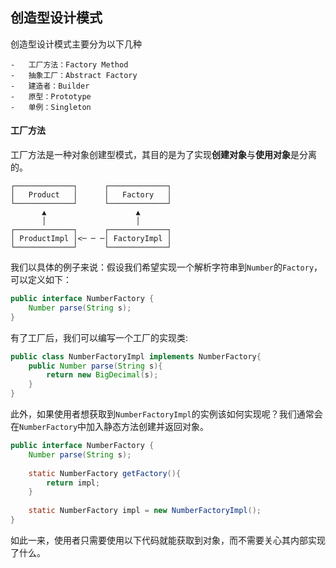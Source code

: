 ## 创造型设计模式
创造型设计模式主要分为以下几种
```text
-   工厂方法：Factory Method
-   抽象工厂：Abstract Factory
-   建造者：Builder
-   原型：Prototype
-   单例：Singleton
```

#### 工厂方法
工厂方法是一种对象创建型模式，其目的是为了实现**创建对象**与**使用对象**是分离的。

```ascii
┌─────────────┐      ┌─────────────┐
│   Product   │      │   Factory   │
└─────────────┘      └─────────────┘
       ▲                    ▲
       │                    │
┌─────────────┐      ┌─────────────┐
│ ProductImpl │<─ ─ ─│ FactoryImpl │
└─────────────┘      └─────────────┘
```
我们以具体的例子来说：假设我们希望实现一个解析字符串到`Number`的`Factory`，可以定义如下：
```java
public interface NumberFactory {
	Number parse(String s);
}
```

有了工厂后，我们可以编写一个工厂的实现类:
```java
public class NumberFactoryImpl implements NumberFactory{
	public Number parse(String s){
		return new BigDecimal(s);
	}
}
```

此外，如果使用者想获取到`NumberFactoryImpl`的实例该如何实现呢？我们通常会在`NumberFactory`中加入静态方法创建并返回对象。
```java
public interface NumberFactory {
	Number parse(String s);
	
	static NumberFactory getFactory(){
		return impl;
	}
	
	static NumberFactory impl = new NumberFactoryImpl();
}
```

如此一来，使用者只需要使用以下代码就能获取到对象，而不需要关心其内部实现了什么。
```java

```
